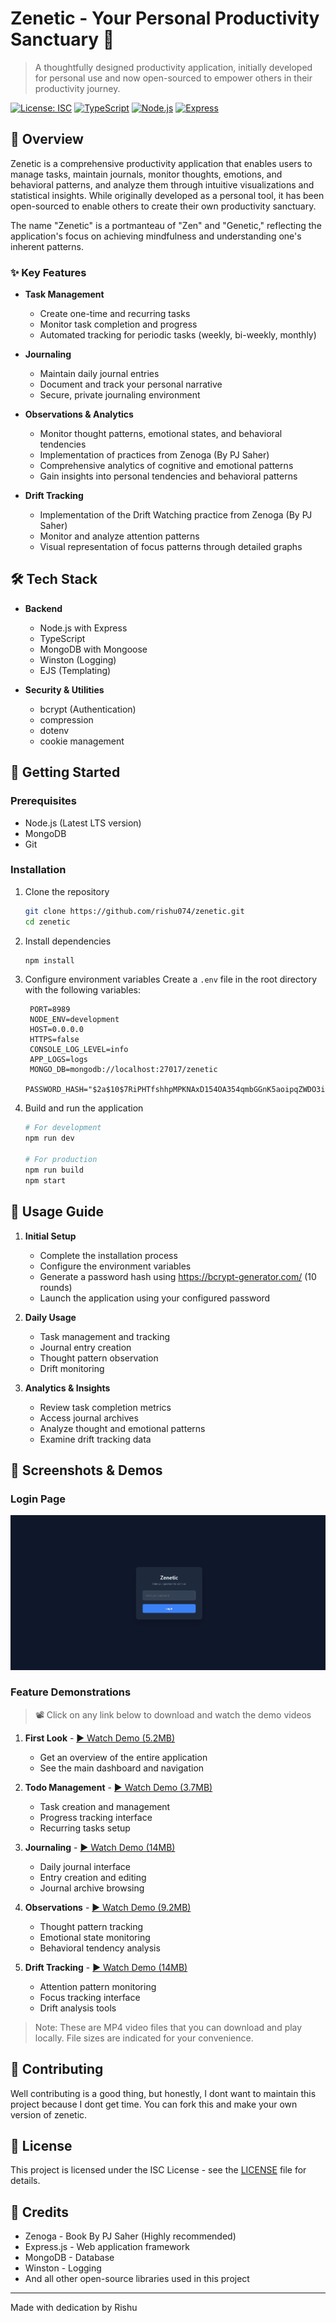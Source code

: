 # Zenetic - Your Personal Productivity Sanctuary 🌟

> A thoughtfully designed productivity application, initially developed for personal use and now open-sourced to empower others in their productivity journey.

[![License: ISC](https://img.shields.io/badge/License-ISC-blue.svg)](https://opensource.org/licenses/ISC)
[![TypeScript](https://img.shields.io/badge/TypeScript-5.7.3-blue)](https://www.typescriptlang.org/)
[![Node.js](https://img.shields.io/badge/Node.js-Latest-green)](https://nodejs.org/)
[![Express](https://img.shields.io/badge/Express-4.21.2-lightgrey)](https://expressjs.com/)

## 🎯 Overview

Zenetic is a comprehensive productivity application that enables users to manage tasks, maintain journals, monitor thoughts, emotions, and behavioral patterns, and analyze them through intuitive visualizations and statistical insights. While originally developed as a personal tool, it has been open-sourced to enable others to create their own productivity sanctuary.

The name "Zenetic" is a portmanteau of "Zen" and "Genetic," reflecting the application's focus on achieving mindfulness and understanding one's inherent patterns.

### ✨ Key Features

- **Task Management**
  - Create one-time and recurring tasks
  - Monitor task completion and progress
  - Automated tracking for periodic tasks (weekly, bi-weekly, monthly)

- **Journaling**
  - Maintain daily journal entries
  - Document and track your personal narrative
  - Secure, private journaling environment

- **Observations & Analytics**
  - Monitor thought patterns, emotional states, and behavioral tendencies
  - Implementation of practices from Zenoga (By PJ Saher)
  - Comprehensive analytics of cognitive and emotional patterns
  - Gain insights into personal tendencies and behavioral patterns

- **Drift Tracking**
  - Implementation of the Drift Watching practice from Zenoga (By PJ Saher)
  - Monitor and analyze attention patterns
  - Visual representation of focus patterns through detailed graphs

## 🛠️ Tech Stack

- **Backend**
  - Node.js with Express
  - TypeScript
  - MongoDB with Mongoose
  - Winston (Logging)
  - EJS (Templating)

- **Security & Utilities**
  - bcrypt (Authentication)
  - compression
  - dotenv
  - cookie management

## 🚀 Getting Started

### Prerequisites

- Node.js (Latest LTS version)
- MongoDB
- Git

### Installation

1. Clone the repository
   ```bash
   git clone https://github.com/rishu074/zenetic.git
   cd zenetic
   ```

2. Install dependencies
   ```bash
   npm install
   ```

3. Configure environment variables
   Create a `.env` file in the root directory with the following variables:
   ```env
    PORT=8989
    NODE_ENV=development
    HOST=0.0.0.0
    HTTPS=false
    CONSOLE_LOG_LEVEL=info
    APP_LOGS=logs
    MONGO_DB=mongodb://localhost:27017/zenetic
    PASSWORD_HASH="$2a$10$7RiPHTfshhpMPKNAxD154OA354qmbGGnK5aoipqZWDO3irBeQpFki"
   ```

4. Build and run the application
   ```bash
   # For development
   npm run dev

   # For production
   npm run build
   npm start
   ```

## 📱 Usage Guide

1. **Initial Setup**
   - Complete the installation process
   - Configure the environment variables
   - Generate a password hash using https://bcrypt-generator.com/ (10 rounds)
   - Launch the application using your configured password

2. **Daily Usage**
   - Task management and tracking
   - Journal entry creation
   - Thought pattern observation
   - Drift monitoring

3. **Analytics & Insights**
   - Review task completion metrics
   - Access journal archives
   - Analyze thought and emotional patterns
   - Examine drift tracking data

## 📸 Screenshots & Demos

### Login Page
![Login Page](screenshots/login_page.png)

### Feature Demonstrations

> 📽️ Click on any link below to download and watch the demo videos

1. **First Look** - [▶️ Watch Demo (5.2MB)](screenshots/first_look.mp4)
   - Get an overview of the entire application
   - See the main dashboard and navigation

2. **Todo Management** - [▶️ Watch Demo (3.7MB)](screenshots/todo_example.mp4)
   - Task creation and management
   - Progress tracking interface
   - Recurring tasks setup

3. **Journaling** - [▶️ Watch Demo (14MB)](screenshots/journal_example.mp4)
   - Daily journal interface
   - Entry creation and editing
   - Journal archive browsing

4. **Observations** - [▶️ Watch Demo (9.2MB)](screenshots/observation_example.mp4)
   - Thought pattern tracking
   - Emotional state monitoring
   - Behavioral tendency analysis

5. **Drift Tracking** - [▶️ Watch Demo (14MB)](screenshots/drifts_example.mp4)
   - Attention pattern monitoring
   - Focus tracking interface
   - Drift analysis tools

> Note: These are MP4 video files that you can download and play locally. File sizes are indicated for your convenience.

## 🤝 Contributing

Well contributing is a good thing, but honestly, I dont want to maintain this project because I dont get time. You can fork this and make your own version of zenetic.

## 📄 License

This project is licensed under the ISC License - see the [LICENSE](LICENSE) file for details.

## 🙏 Credits

- Zenoga - Book By PJ Saher (Highly recommended)
- Express.js - Web application framework
- MongoDB - Database
- Winston - Logging
- And all other open-source libraries used in this project
---

Made with dedication by Rishu
